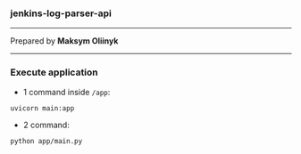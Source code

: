 ### jenkins-log-parser-api
- - -
Prepared by __Maksym Oliinyk__
- - -
### Execute application
- 1 command inside `/app`:
```bash
uvicorn main:app
```
- 2 command:
```bash
python app/main.py
```